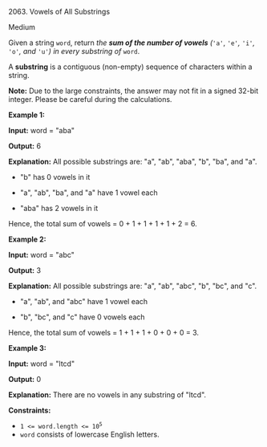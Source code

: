 2063\. Vowels of All Substrings

Medium

Given a string `word`, return _the **sum of the number of vowels** (_`'a'`, `'e'`_,_ `'i'`_,_ `'o'`_, and_ `'u'`_)_ _in every substring of_ `word`.

A **substring** is a contiguous (non-empty) sequence of characters within a string.

**Note:** Due to the large constraints, the answer may not fit in a signed 32-bit integer. Please be careful during the calculations.

**Example 1:**

**Input:** word = "aba"

**Output:** 6

**Explanation:** All possible substrings are: "a", "ab", "aba", "b", "ba", and "a". 

- "b" has 0 vowels in it 

- "a", "ab", "ba", and "a" have 1 vowel each 

- "aba" has 2 vowels in it 
  
Hence, the total sum of vowels = 0 + 1 + 1 + 1 + 1 + 2 = 6.

**Example 2:**

**Input:** word = "abc"

**Output:** 3

**Explanation:** All possible substrings are: "a", "ab", "abc", "b", "bc", and "c". 

- "a", "ab", and "abc" have 1 vowel each 

- "b", "bc", and "c" have 0 vowels each 
  
Hence, the total sum of vowels = 1 + 1 + 1 + 0 + 0 + 0 = 3.

**Example 3:**

**Input:** word = "ltcd"

**Output:** 0

**Explanation:** There are no vowels in any substring of "ltcd".

**Constraints:**

*   <code>1 <= word.length <= 10<sup>5</sup></code>
*   `word` consists of lowercase English letters.